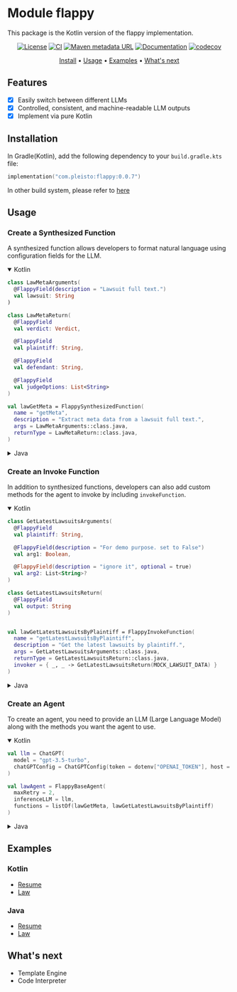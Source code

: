 # Module flappy

This package is the Kotlin version of the flappy implementation.

<div align="center">

[![License](https://img.shields.io/github/license/pleisto/flappy.svg)](https://raw.githubusercontent.com/pleisto/flappy/main/LICENSE)
[![CI](https://img.shields.io/github/actions/workflow/status/pleisto/flappy/kotlin-ci.yml.svg)](https://github.com/pleisto/flappy/actions/workflows/kotlin-ci.yml)
[![Maven metadata URL](https://img.shields.io/maven-metadata/v.svg?metadataUrl=https%3A%2F%2Frepo1.maven.org%2Fmaven2%2Fcom%2Fpleisto%2Fflappy%2Fmaven-metadata.xml&color=blue)](https://central.sonatype.com/artifact/com.pleisto/flappy)
[![Documentation](https://javadoc.io/badge/com.pleisto/flappy.svg)](https://javadoc.io/doc/com.pleisto/flappy)
[![codecov](https://codecov.io/gh/pleisto/flappy/graph/badge.svg?token=8C94YY3KBD)](https://codecov.io/gh/pleisto/flappy)

[Install](#installation) •
[Usage](#usage) •
[Examples](#examples) •
[What's next](#whats-next)

</div>

## Features

- [x] Easily switch between different LLMs
- [x] Controlled, consistent, and machine-readable LLM outputs
- [x] Implement via pure Kotlin

## Installation

In Gradle(Kotlin), add the following dependency to your `build.gradle.kts` file:

```kotlin
implementation("com.pleisto:flappy:0.0.7")
```

In other build system, please refer to [here](https://central.sonatype.com/artifact/com.pleisto/flappy)

## Usage

### Create a Synthesized Function

A synthesized function allows developers to format natural language using configuration fields for the LLM.

<details open>
  <summary>Kotlin</summary>

```kotlin
class LawMetaArguments(
  @FlappyField(description = "Lawsuit full text.")
  val lawsuit: String
)

class LawMetaReturn(
  @FlappyField
  val verdict: Verdict,

  @FlappyField
  val plaintiff: String,

  @FlappyField
  val defendant: String,

  @FlappyField
  val judgeOptions: List<String>
)

val lawGetMeta = FlappySynthesizedFunction(
  name = "getMeta",
  description = "Extract meta data from a lawsuit full text.",
  args = LawMetaArguments::class.java,
  returnType = LawMetaReturn::class.java,
)
```

</details>

<details>
  <summary>Java</summary>

```java
class LawMetaArguments {
  @FlappyField(description = "Lawsuit full text.")
  String lawsuit;
}

class LawMetaReturn {
  @FlappyField
  Verdict verdict;

  @FlappyField
  String plaintiff;

  @FlappyField
  String defendant;

  @FlappyField
  List<String> judgeOptions;
}

  FlappyFunction<?, ?> lawGetMeta = new FlappySynthesizedFunction(
    "getMeta",
    "Extract meta data from a lawsuit full text.",
    LawMetaArguments.class,
    LawMetaReturn.class
  );
```

</details>

### Create an Invoke Function

In addition to synthesized functions, developers can also add custom methods for the agent to invoke by including `invokeFunction`.

<details open>
  <summary>Kotlin</summary>

```kotlin
class GetLatestLawsuitsArguments(
  @FlappyField
  val plaintiff: String,

  @FlappyField(description = "For demo purpose. set to False")
  val arg1: Boolean,

  @FlappyField(description = "ignore it", optional = true)
  val arg2: List<String>?
)

class GetLatestLawsuitsReturn(
  @FlappyField
  val output: String
)


val lawGetLatestLawsuitsByPlaintiff = FlappyInvokeFunction(
  name = "getLatestLawsuitsByPlaintiff",
  description = "Get the latest lawsuits by plaintiff.",
  args = GetLatestLawsuitsArguments::class.java,
  returnType = GetLatestLawsuitsReturn::class.java,
  invoker = { _, _ -> GetLatestLawsuitsReturn(MOCK_LAWSUIT_DATA) }
)
```

</details>

<details>
  <summary>Java</summary>

```java
class GetLatestLawsuitsArguments {
  @FlappyField
  String plaintiff;

  @FlappyField(description = "For demo purpose. set to False")
  Boolean arg1;

  @FlappyField(description = "ignore it", optional = true)
  List<String> arg2 = null;
}

static class GetLatestLawsuitsReturn {
  @FlappyField
  String output;

  public GetLatestLawsuitsReturn(String output) {
    this.output = output;
  }
}

  FlappyFunction<?, ?> lawGetLatestLawsuitsByPlaintiff = new FlappyInvokeFunction(
    "getLatestLawsuitsByPlaintiff",
    "Get the latest lawsuits by plaintiff.",
    GetLatestLawsuitsArguments.class,
    GetLatestLawsuitsReturn.class,
    (a, agent, $completion) -> new GetLatestLawsuitsReturn(MOCK_LAWSUIT_DATA)
  );
```

</details>

### Create an Agent

To create an agent, you need to provide an LLM (Large Language Model) along with the methods you want the agent to use.

<details open>
  <summary>Kotlin</summary>

```kotlin
val llm = ChatGPT(
  model = "gpt-3.5-turbo",
  chatGPTConfig = ChatGPTConfig(token = dotenv["OPENAI_TOKEN"], host = dotenv["OPENAI_API_BASE"])
)

val lawAgent = FlappyBaseAgent(
  maxRetry = 2,
  inferenceLLM = llm,
  functions = listOf(lawGetMeta, lawGetLatestLawsuitsByPlaintiff)
)
```

</details>

<details>
  <summary>Java</summary>

```java
ChatGPT llm=new ChatGPT("gpt-3.5-turbo",new ChatGPTConfig(dotenv.get("OPENAI_TOKEN"),dotenv.get("OPENAI_API_BASE")));
  FlappyBaseAgent lawAgent=new FlappyBaseAgent(
  llm,Arrays.asList(lawGetMeta,lawGetLatestLawsuitsByPlaintiff)
  );
```

</details>

## Examples

### Kotlin

- [Resume](https://github.com/pleisto/flappy/blob/main/examples/kotlin/src/main/kotlin/org/example/kotlin/Resume.kt)
- [Law](https://github.com/pleisto/flappy/blob/main/examples/kotlin/src/main/kotlin/org/example/kotlin/Law.kt)

### Java

- [Resume](https://github.com/pleisto/flappy/blob/main/examples/java/src/main/java/org/example/java/Resume.java)
- [Law](https://github.com/pleisto/flappy/blob/main/examples/java/src/main/java/org/example/java/Law.java)

## What's next

- Template Engine
- Code Interpreter
